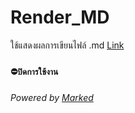 # Render_MD
  ใช้แสดงผลการเขียนไฟล์ .md
  [Link](https://boszgtec.github.io/Basic-Writing-MD-File-Pb/%E0%B9%80%E0%B8%84%E0%B8%A3%E0%B8%B7%E0%B9%88%E0%B8%AD%E0%B8%87%E0%B8%A1%E0%B8%B7%E0%B8%AD/Render_MD/) 
  
### ```⛔ปิดการใช้งาน```

###### Powered by [Marked](https://github.com/markedjs/marked)
